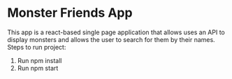 # Monster Friends App
This app is a react-based single page application that allows uses an API to display monsters and allows the user to search for them by their names.
Steps to run project:
1. Run npm install
2. Run npm start
